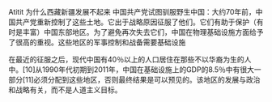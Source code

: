 Atitit 为什么西藏新疆发展不起来
中国共产党试图驯服野生中国：大约70年前，中国共产党重新控制了这些土地。它出于战略原因征服了他们。它们有助于保护（有时是丰富）中国东部地区。为了避免再次失去它们，中国在物理基础设施方面给予了很高的重视。这些地区的军事控制和战备需要基础设施

在最近的征服之后，现代中国有40％以上的人口居住在那些不以华裔为生的人中。[10]从1990年代初期到2011年，中国在基础设施上的GDP的8.5％中有很大一部分[11]必须分配到这些地区，否则最终结果是可以预见的。该地区的发展与政治和战略有关，而不是人道主义目标。
